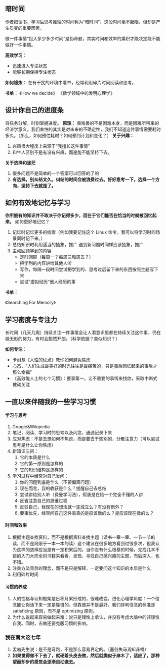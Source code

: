 ## 暗时间

作者把读书、学习后思考推理的时间称为“暗时间”。这段时间毫不起眼，但却是产生质变的重要因素。

做一件事情“投入多少多少时间”是伪命题，其实时间和效率的乘积才能决定能不能做好一件事情。

**高效学习：**

- 迅速进入专注状态
- 能够长期保持专注状态


**如何锻炼：**
在有干扰的环境中看书，经常利用碎片时间阅读和思考。

**书单：**
《How we decide》
《数学领域中的发明心理学》

## 设计你自己的进度条

将任务分解，时刻掌握进度。
**原理：**
畏难畏的不是困难本身，而是困难所带来的经济学意义。我们害怕的其实是对未来的不确定性，我们不知道这件事情需要耗时多久。（那么，如何预估耗时？如何预判计划和变化？）
**关于兴趣：**

1. 兴趣很大程度上来源于“我擅长这件事情”
2. 和牛人区别不是有没有兴趣，而是能不能坚持下去。

**关于选择和迷茫**

1. 很多问题不是简单的一个答案可以回答的了的
2. **有选择，别纠结太久。纠结的时间会被浪费过去。好好思考一下，选择一个方向，坚持下去就是了。**

## 如何有效地记忆与学习

**你所拥有的知识并不取决于你记得多少，而在于它们能否在恰当的时候被回忆起来。**
如何更好地记忆？

1. 记忆时记忆更多的线索（例如我要记住这个 Linux 命令，我可以将学习时的场景同时记下来。）
2. 总结知识时利用适当的抽象，推广
  遇到新问题时同样应该抽象，推广
3. 主动回顾学到的内容
   - 定时回顾（每周一？每周三和周五？）
   - 把学到的内容讲给其他人听
   - 写作，每隔一段时间尝试把学到的、思考过后留下来的东西按照主题写下来
   - 尝试“虚拟经历”他人经历的事

**书单：**

《Searching For Memory》

## 学习密度与专注力

长时间（几天几周）持续关注一件事情会让人潜意识里都在持续关注这件事，仍在做无形的努力，有时会豁然开朗。（科学依据？类似知识？）

**如何专注：**

- 卡耐基《人性的优点》教你如何避免焦虑
- 心态，“人们生成最美好的时光往往是最痛苦的，只是事后回忆起来的事后才那么幸福”
- 《高效能人士的七个习惯》：要事第一，让不重要的事情来找你，采取中断式被动关注

## 一直以来伴随我的一些学习习惯

#### 学习与思考

1. Google&Wikipedia
2. 笔记，阅读、学习时的思考以及闪念，通通记录下来
3. 应对焦虑：不是去想如何不焦虑，而是要去干些别的，分散注意力（可以尝试思考是什么让你焦虑）
4. 新知识三问：
   1. 它的本质是什么
   2. 它的第一原则是怎样的
   3. 它的知识结构是怎样的
5. 学习过程中经常对自己发问：
   1. 你的问题到底是什么（不要偏离问题）
   2. 现在而言，我的收获是什么？提醒自己去总结
   3. 尝试讲给别人听（费曼学习法），假装是在给一个完全不懂的人讲
   4. 反省注意自己的思维过程
   5. 反驳自己，我现在的想法就一定成立么？有没有例外？
   6. 要事优先，经常问自己这件事真的是应该做的么？是应该现在做的么？

#### 时间和效率

1. 根据主题查找资料，而不是根据资料查找主题（读书一章一章、一节一节的读，而不是局限于一本一本的读）这个建议在很多地方看到过很多次，但我认为这样的选择应当是有一定积累后的。当你没有什么根基的时候，先找几本不错的入门大而全的书籍来看看，发现、寻找自己感兴趣的主题，而后深入，也不错。
2. 注重方法背后的理念，而不是只是解释，一定要问这个知识的本质是什么
3. 利用碎片时间

#### 习惯的养成

1. 人的性格与认知框架是日积月累形成的，很难改变。进化心理学角度：一个信念能让你活下来一定是靠谱的。但靠谱并不是最好，我们评判信念的标准是 satisficing 原则，而不是 optimizing 原则。
2. 为什么说起来容易做起来难：说只是理性上承认，并没有考虑大脑中的非理性自我。同时，去做还要克服习惯的影响。

### 我在南大这七年

1. 孟岩先生说：是不是弯路，不是那么容易界定的。（塞翁失马焉知非福）
2. **如果觉得做不下去了，就硬着头皮去做，然后就类似于麻木了，适应了，那种望而却步的感觉会逐渐自动退去。**